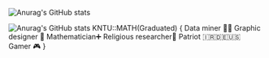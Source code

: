 
![Anurag's GitHub stats](https://github-readme-stats.vercel.app/api?username=Arminsbss&show_icons=true&theme=tokyonight)


![Anurag's GitHub stats](https://github-readme-stats.vercel.app/api?username=Arminsbss&show_icons=true)
KNTU::MATH(Graduated)
{
Data miner 👨‍💻
Graphic designer 🍥
Mathematician➕
Religious researcher🛐
Patriot 🇮🇷🇩🇪🇺🇸
Gamer 🎮
}

<!---
Arminsbss/Arminsbss is a ✨ special ✨ repository because its `README.md` (this file) appears on your GitHub profile.
You can click the Preview link to take a look at your changes.
--->
